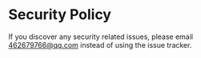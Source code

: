 # Security Policy

If you discover any security related issues, please email 462679766@qq.com instead of using the issue tracker.
